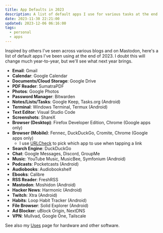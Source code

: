 ```yaml
---
title: App Defaults in 2023
description: A list of default apps I use for various tasks at the end of 2023.
date: 2023-11-30 22:21:00
updated: 2023-12-06 06:16:00
tags:
  - personal
  - apps
---
```


Inspired by others I've seen across various blogs and on Mastodon, here's a list of default apps I've been using at the end of 2023. I doubt this will change much year-to-year, but we'll see what next year brings.

- **Email**: Gmail
- **Calendar**: Google Calendar
- **Documents/Cloud Storage**: Google Drive
- **PDF Reader**: SumatraPDF
- **Photos**: Google Photos
- **Password Manager**: Bitwarden
- **Notes/Lists/Tasks**: Google Keep, Tasks.org (Android)
- **Terminal**: Windows Terminal, Termux (Android)
- **Text Editor**: Visual Studio Code
- **Screenshots**: ShareX
- **Browser (Desktop)**: Firefox Developer Edition, Chrome (Google apps only)
- **Browser (Mobile)**: Fennec, DuckDuckGo, Cromite, Chrome (Google apps only)
  - I use [URLCheck](https://github.com/TrianguloY/UrlChecker) to pick which app to use when tapping a link
- **Search Engine**: DuckDuckGo
- **Chat**: Google Messages, Discord, GroupMe
- **Music**: YouTube Music, MusicBee, Symfonium (Android)
- **Podcasts**: Pocketcasts (Android)
- **Audiobooks**: Audiobookshelf
- **Ebooks**: Calibre
- **RSS Reader**: FreshRSS
- **Mastodon**: Moshidon (Android)
- **Hacker News**: Harmonic (Android)
- **Twitch**: Xtra (Android)
- **Habits**: Loop Habit Tracker (Android)
- **File Browser**: Solid Explorer (Android)
- **Ad Blocker**: uBlock Origin, NextDNS
- **VPN**: Mullvad, Google One, Tailscale

See also my [Uses](/uses) page for hardware and other software.
